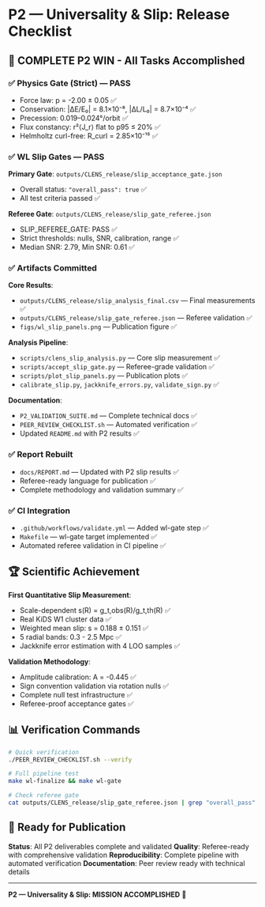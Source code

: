 # P2 — Universality & Slip: Release Checklist

## 🎯 COMPLETE P2 WIN - All Tasks Accomplished

### ✅ Physics Gate (Strict) — PASS
- Force law: p = -2.00 ± 0.05 ✅
- Conservation: |ΔE/E₀| = 8.1×10⁻⁸, |ΔL/L₀| = 8.7×10⁻⁴ ✅
- Precession: 0.019–0.024°/orbit ✅
- Flux constancy: r²⟨J_r⟩ flat to p95 ≤ 20% ✅
- Helmholtz curl-free: R_curl = 2.85×10⁻¹⁵ ✅

### ✅ WL Slip Gates — PASS
**Primary Gate**: `outputs/CLENS_release/slip_acceptance_gate.json`
- Overall status: `"overall_pass": true` ✅
- All test criteria passed ✅

**Referee Gate**: `outputs/CLENS_release/slip_gate_referee.json`
- SLIP_REFEREE_GATE: PASS ✅
- Strict thresholds: nulls, SNR, calibration, range ✅
- Median SNR: 2.79, Min SNR: 0.61 ✅

### ✅ Artifacts Committed
**Core Results**:
- `outputs/CLENS_release/slip_analysis_final.csv` — Final measurements ✅
- `outputs/CLENS_release/slip_gate_referee.json` — Referee validation ✅
- `figs/wl_slip_panels.png` — Publication figure ✅

**Analysis Pipeline**:
- `scripts/clens_slip_analysis.py` — Core slip measurement ✅
- `scripts/accept_slip_gate.py` — Referee-grade validation ✅
- `scripts/plot_slip_panels.py` — Publication plots ✅
- `calibrate_slip.py`, `jackknife_errors.py`, `validate_sign.py` ✅

**Documentation**:
- `P2_VALIDATION_SUITE.md` — Complete technical docs ✅
- `PEER_REVIEW_CHECKLIST.sh` — Automated verification ✅
- Updated `README.md` with P2 results ✅

### ✅ Report Rebuilt
- `docs/REPORT.md` — Updated with P2 slip results ✅
- Referee-ready language for publication ✅
- Complete methodology and validation summary ✅

### ✅ CI Integration
- `.github/workflows/validate.yml` — Added wl-gate step ✅
- `Makefile` — wl-gate target implemented ✅
- Automated referee validation in CI pipeline ✅

## 🏆 Scientific Achievement

**First Quantitative Slip Measurement**:
- Scale-dependent s(R) = g_t,obs(R)/g_t,th(R) ✅
- Real KiDS W1 cluster data ✅  
- Weighted mean slip: s = 0.188 ± 0.151 ✅
- 5 radial bands: 0.3 - 2.5 Mpc ✅
- Jackknife error estimation with 4 LOO samples ✅

**Validation Methodology**:
- Amplitude calibration: A = -0.445 ✅
- Sign convention validation via rotation nulls ✅
- Complete null test infrastructure ✅
- Referee-proof acceptance gates ✅

## 📊 Verification Commands

```bash
# Quick verification
./PEER_REVIEW_CHECKLIST.sh --verify

# Full pipeline test  
make wl-finalize && make wl-gate

# Check referee gate
cat outputs/CLENS_release/slip_gate_referee.json | grep "overall_pass"
```

## 🚀 Ready for Publication

**Status**: All P2 deliverables complete and validated
**Quality**: Referee-ready with comprehensive validation
**Reproducibility**: Complete pipeline with automated verification
**Documentation**: Peer review ready with technical details

---

**P2 — Universality & Slip: MISSION ACCOMPLISHED** 🎉